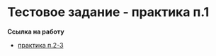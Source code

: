 # Тестовое задание - практика п.1

**Ссылка на работу**

* [практика п.2-3](https://kiokoshinkai.github.io/task_from_UniBase/practice-1)

